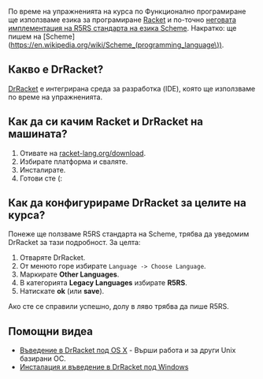 По време на упражненията на курса по Функционално програмиране ще използваме езика за програмиране [Racket](http://racket-lang.org/) и по-точно [неговата имплементация на R5RS стандарта на езика Scheme](http://docs.racket-lang.org/r5rs/). Накратко: ще пишем на [Scheme](https://en.wikipedia.org/wiki/Scheme_(programming_language\)).

Какво е DrRacket?
-----------------

[DrRacket](http://docs.racket-lang.org/drracket/) е интегрирана среда за разработка (IDE), която ще използваме по време на упражненията.

Как да си качим Racket и DrRacket на машината?
----------------------------------------------

1. Отивате на [racket-lang.org/download](http://racket-lang.org/download/).
2. Избирате платформа и сваляте.
3. Инсталирате.
4. Готови сте (:

Как да конфигурираме DrRacket за целите на курса?
-------------------------------------------------

Понеже ще ползваме R5RS стандарта на Scheme, трябва да уведомим DrRacket за тази подробност. За целта:

1. Отваряте DrRacket.
2. От менюто горе избирате `Language -> Choose Language`.
3. Маркирате **Other Languages**.
4. В категорията **Legacy Languages** избирате **R5RS**.
5. Натискате **ok** (или **save**).

Ако сте се справили успешно, долу в ляво трябва да пише R5RS.

Помощни видеа
-------------

* [Въведение в DrRacket под OS X](http://www.youtube.com/watch?v=6wABnrIFZmQ) - Върши работа и за други Unix базирани ОС.
* [Инсталация и въведение в DrRacket под Windows](http://www.youtube.com/watch?v=UOqcLGGKVr8)
